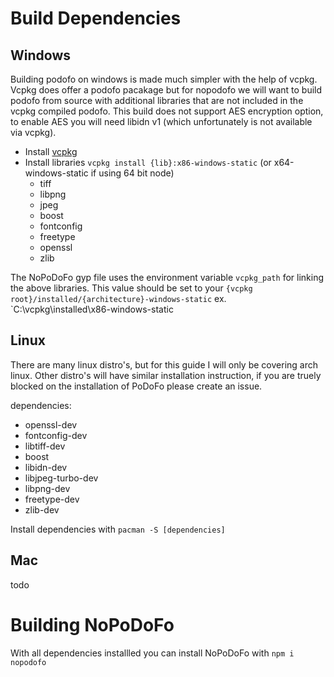 # Build Dependencies

## Windows

Building podofo on windows is made much simpler with the help of vcpkg. Vcpkg does offer a podofo pacakage but for nopodofo we will want to build podofo from source with additional libraries that are not included in the vcpkg compiled podofo.
This build does not support AES encryption option, to enable AES you will need libidn v1 (which unfortunately is not available via vcpkg).
 - Install [vcpkg](https://github.com/Microsoft/vcpkg)
 - Install libraries `vcpkg install {lib}:x86-windows-static` (or x64-windows-static if using 64 bit node)
   - tiff
   - libpng
   - jpeg 
   - boost
   - fontconfig
   - freetype
   - openssl
   - zlib

The NoPoDoFo gyp file uses the environment variable `vcpkg_path` for linking the above libraries. This value should be set to your
`{vcpkg root}/installed/{architecture}-windows-static` ex. `C:\vcpkg\installed\x86-windows-static

## Linux

There are many linux distro's, but for this guide I will only be covering arch linux. Other distro's will have similar
installation instruction, if you are truely blocked on the installation of PoDoFo please create an issue.

dependencies:
 - openssl-dev
 - fontconfig-dev
 - libtiff-dev
 - boost
 - libidn-dev
 - libjpeg-turbo-dev
 - libpng-dev
 - freetype-dev
 - zlib-dev

Install dependencies with `pacman -S [dependencies]`

## Mac
todo

# Building NoPoDoFo

With all dependencies installled you can install NoPoDoFo with `npm i nopodofo`
